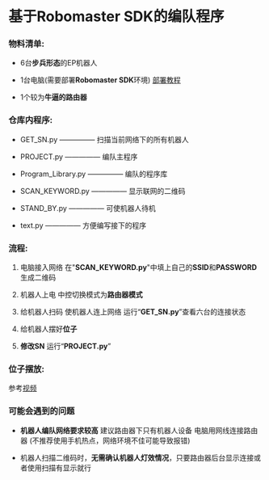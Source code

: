 # 基于Robomaster SDK的编队程序

### 物料清单:

- 6台**步兵形态**的EP机器人

- 1台电脑(需要部署**Robomaster SDK**环境)    [部署教程](https://robomaster-dev.readthedocs.io/zh-cn/latest/python_sdk/multi_robot_ep.html)

- 1个较为**牛逼的路由器**

### 仓库内程序:

- GET_SN.py  —————  扫描当前网络下的所有机器人

- PROJECT.py  —————  编队主程序

- Program_Library.py  —————  编队的程序库

- SCAN_KEYWORD.py  —————  显示联网的二维码

- STAND_BY.py  —————  可使机器人待机

- text.py  —————  方便编写接下的程序

### 流程:

1. 电脑接入网络 在"**SCAN_KEYWORD.py**"中填上自己的**SSID**和**PASSWORD** 生成二维码

2. 机器人上电 中控切换模式为**路由器模式**

3. 给机器人扫码 使机器人连上网络  运行“**GET_SN.py**”查看六台的连接状态

4. 给机器人摆好**位子**

5. **修改SN** 运行“**PROJECT.py**”

### 位子摆放:

参考[视频](https://www.bilibili.com/video/BV1PH4y1L79d/?share_source=copy_web&vd_source=f061840d46a938a2d997b4efc7084d82)

### 可能会遇到的问题

- **机器人编队网络要求较高** 建议路由器下只有机器人设备 电脑用网线连接路由器 (不推荐使用手机热点，网络环境不佳可能导致报错)

- 机器人扫描二维码时，**无需确认机器人灯效情况**，只要路由器后台显示连接或者使用扫描有显示就行
